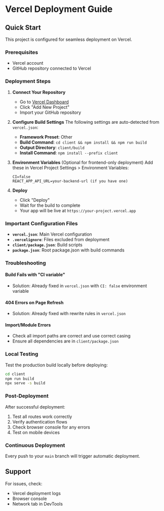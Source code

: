 # Vercel Deployment Guide

## Quick Start

This project is configured for seamless deployment on Vercel.

### Prerequisites
- Vercel account
- GitHub repository connected to Vercel

### Deployment Steps

1. **Connect Your Repository**
   - Go to [Vercel Dashboard](https://vercel.com/dashboard)
   - Click "Add New Project"
   - Import your GitHub repository

2. **Configure Build Settings**
   The following settings are auto-detected from `vercel.json`:
   - **Framework Preset**: Other
   - **Build Command**: `cd client && npm install && npm run build`
   - **Output Directory**: `client/build`
   - **Install Command**: `npm install --prefix client`

3. **Environment Variables** (Optional for frontend-only deployment)
   Add these in Vercel Project Settings > Environment Variables:
   ```
   CI=false
   REACT_APP_API_URL=your-backend-url (if you have one)
   ```

4. **Deploy**
   - Click "Deploy"
   - Wait for the build to complete
   - Your app will be live at `https://your-project.vercel.app`

### Important Configuration Files

- **`vercel.json`**: Main Vercel configuration
- **`.vercelignore`**: Files excluded from deployment
- **`client/package.json`**: Build scripts
- **`package.json`**: Root package.json with build commands

### Troubleshooting

#### Build Fails with "CI variable"
- Solution: Already fixed in `vercel.json` with `CI: false` environment variable

#### 404 Errors on Page Refresh
- Solution: Already fixed with rewrite rules in `vercel.json`

#### Import/Module Errors
- Check all import paths are correct and use correct casing
- Ensure all dependencies are in `client/package.json`

### Local Testing

Test the production build locally before deploying:

```bash
cd client
npm run build
npx serve -s build
```

### Post-Deployment

After successful deployment:
1. Test all routes work correctly
2. Verify authentication flows
3. Check browser console for any errors
4. Test on mobile devices

### Continuous Deployment

Every push to your `main` branch will trigger automatic deployment.

## Support

For issues, check:
- Vercel deployment logs
- Browser console
- Network tab in DevTools
